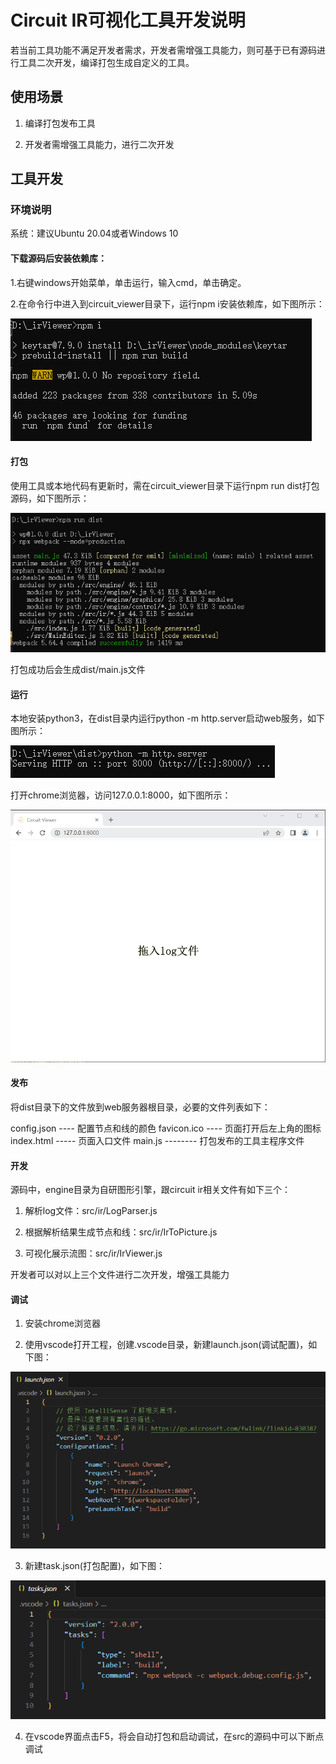 # Circuit IR可视化工具开发说明

若当前工具功能不满足开发者需求，开发者需增强工具能力，则可基于已有源码进行工具二次开发，编译打包生成自定义的工具。

## 使用场景

1. 编译打包发布工具

2. 开发者需增强工具能力，进行二次开发

## 工具开发

### 环境说明

系统：建议Ubuntu 20.04或者Windows 10

#### 下载源码后安装依赖库：

1.右键windows开始菜单，单击运行，输入cmd，单击确定。
	
2.在命令行中进入到circuit_viewer目录下，运行npm i安装依赖库，如下图所示：
	
![](../figures/install.png)

#### 打包

使用工具或本地代码有更新时，需在circuit_viewer目录下运行npm run dist打包源码，如下图所示：

![](../figures/dist.png)

打包成功后会生成dist/main.js文件

#### 运行

本地安装python3，在dist目录内运行python -m http.server启动web服务，如下图所示：

![](../figures/start_web.png)

打开chrome浏览器，访问127.0.0.1:8000，如下图所示：

![](../figures/run.png)

#### 发布

将dist目录下的文件放到web服务器根目录，必要的文件列表如下：

config.json ---- 配置节点和线的颜色
favicon.ico ---- 页面打开后左上角的图标
index.html ----- 页面入口文件
main.js -------- 打包发布的工具主程序文件

#### 开发

源码中，engine目录为自研图形引擎，跟circuit ir相关文件有如下三个：

1. 解析log文件：src/ir/LogParser.js

2. 根据解析结果生成节点和线：src/ir/IrToPicture.js

3. 可视化展示流图：src/ir/IrViewer.js

开发者可以对以上三个文件进行二次开发，增强工具能力

#### 调试

1. 安装chrome浏览器

2. 使用vscode打开工程，创建.vscode目录，新建launch.json(调试配置)，如下图：

![](../figures/vscode_launch.png)

3. 新建task.json(打包配置)，如下图：
   
![](../figures/vscode_task.png)

4. 在vscode界面点击F5，将会自动打包和启动调试，在src的源码中可以下断点调试